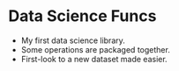 # Data Science Funcs
* My first data science library.
* Some operations are packaged together.
* First-look to a new dataset made easier.
